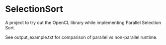 # SelectionSort
A project to try out the OpenCL library while implementing Parallel Selection Sort.

See output_example.txt for comparison of parallel vs non-parallel runtime.
